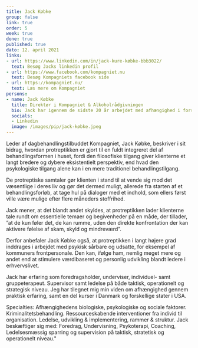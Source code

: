 ```yaml
---
title: Jack Købke
group: false
link: true
order: 5
week: true
done: true
published: true
dato: 12. april 2021
links:
- url: https://www.linkedin.com/in/jack-kure-købke-bbb3022/
  text: Besøg Jacks linkedin profil
- url: https://www.facebook.com/kompagniet.nu
  text: Besøg Kompagniets facebook side
- url: https://kompagniet.nu/
  text: Læs mere om Kompagniet
persons:
- name: Jack Købke
  title: Direktør i Kompagniet & Alkoholrådgivningen
  bio: Jack har igennem de sidste 20 år arbejdet med afhængighed i forskellige kontekster. I store linjer kan nævnes ungebehandling i døgnregi, ledelse af dagbehandling, faglig leder i kommunalt regi, samt ledelse af behandlingsafdeling i lukket fængsel. De sidste 7 år som selvstændig med facilitering af den øverste ledelse i en lille koncern inden for samme branche.
  socials:
  - Linkedin
  image: /images/pip/jack-købke.jpeg
---
```


Leder af dagbehandlingstilbuddet Kompagniet, Jack Købke, beskriver i sit bidrag, hvordan protreptikken er gjort til en fuldt integreret del af behandlingsformen i huset, fordi den filosofiske tilgang giver klienterne et langt bredere og dybere eksistentielt perspektiv, end hvad den psykologiske tilgang alene kan i en mere traditionel behandlingstilgang.

De protreptiske samtaler gør klienten i stand til at vende sig mod det væsentlige i deres liv og gør det dermed muligt, allerede fra starten af et behandlingsforløb, at tage hul på dialoger med et indhold, som ellers først ville være mulige efter flere måneders stoffrihed.

Jack mener, at det blandt andet skyldes, at protreptikken lader klienterne tale rundt om essentielle temaer og begivenheder på en måde, der tillader, ”at de kun føler det, de kan rumme, uden den direkte konfrontation der kan aktivere følelse af skam, skyld og mindreværd”.

Derfor anbefaler Jack Købke også, at protreptikken i langt højere grad inddrages i arbejdet med psykisk sårbare og udsatte, for eksempel af kommuners frontpersonale. Den kan, ifølge ham, nemlig meget mere og andet end at stimulere værdibaseret og personlig udvikling blandt ledere i erhvervslivet.

Jack har erfaring som foredragsholder, underviser, individuel- samt gruppeterapeut. Supervisor samt ledelse på både taktisk, operationelt og strategisk niveau. Jeg har tilegnet mig min viden om afhængighed gennem praktisk erfaring, samt en del kurser i Danmark og forskellige stater i USA.

Specialties: Afhængighedens biologiske, psykologiske og sociale faktorer. Kriminalitetsbehandling. Ressourceskabende interventioner fra individ til organisation. Ledelse, udvikling & implementering, rammer & struktur. Jack beskæftiger sig med: Foredrag, Undervisning, Psykoterapi, Coaching, Ledelsesmæssig sparring og supervision på taktisk, stratetisk og operationelt niveau."

